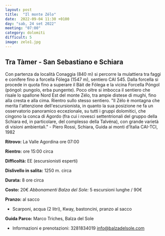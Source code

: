 ```yaml
---
layout: post
title:  "Il monte Zélo"
date:  2022-09-04 11:30 +0100
day: "sab, 24 set 2022"
meeting: "07:00"
category: dolomiti 
difficult: 5
image: zelo1.jpg
---
```


## Tra Tàmer - San Sebastiano e Schiara

Con partenza da località Conaggia (840 m) si percorre la mulattiera tra faggi e conifere fino a forcella Fólega (1547 m), sentiero CAI 545. Dalla forcella si procede in quota fino a superare il Bàit de Fólega e la vicina Forcella Póngol (póngol: pungolo, erba pungente). Poco oltre si imbocca il sentiero che risale lo spallone Nord Est del monte Zélo, tra ampie distese di mughi, fino alla cresta e alla cima. Rientro sullo stesso sentiero.
"Il Zélo è montagna che merita l'attenzione dell'escursionista, in quanto la sua posizione ne fa un osservatorio panoramico eccezionale, su tutti i gruppi dolomitici, che cingono la conca di Agordo (fra cui i rovesci settentrionali del gruppo della Schiara ed, in particolare, del complesso della Talvéna), con grande varietà di visioni ambientali." - Piero Rossi, Schiara, Guida ai monti d'Italia CAI-TCI, 1982

**Ritrovo:** La Valle Agordina ore 07:00

**Rientro:** ore 15:00 circa 

**Difficoltà:** EE (escursionisti esperti)

**Dislivello in salita:**  1250 m. circa

**Durata:** 8 ore circa

**Costo:** 20€
*Abbonamenti Balza del Sole:* 5 escursioni lunghe / 90€

**Pranzo:** al sacco 

+ Scarponi, acqua (2 litri), Kway, bastoncini, pranzo al sacco   

**Guida Parco:** Marco Triches, Balza del Sole
* Informazioni e prenotazioni: 3281834019 info@balzadelsole.com 
